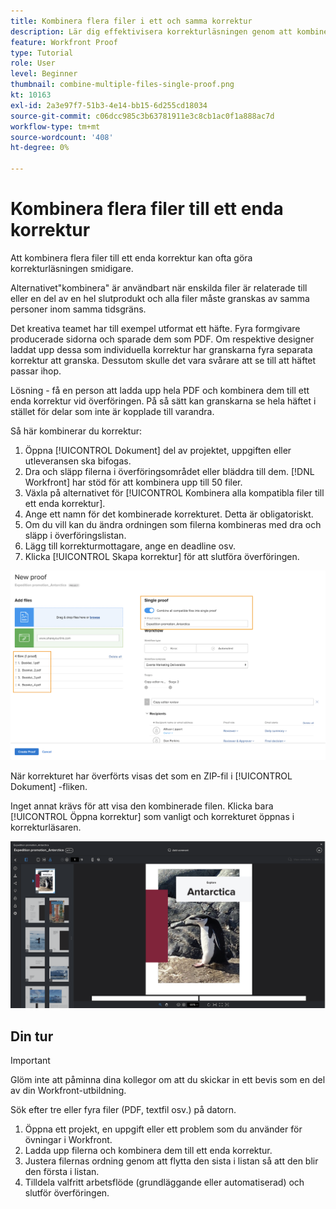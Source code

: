 ```yaml
---
title: Kombinera flera filer i ett och samma korrektur
description: Lär dig effektivisera korrekturläsningen genom att kombinera flera filer till ett enda korrektur i [!DNL  Workfront].
feature: Workfront Proof
type: Tutorial
role: User
level: Beginner
thumbnail: combine-multiple-files-single-proof.png
kt: 10163
exl-id: 2a3e97f7-51b3-4e14-bb15-6d255cd18034
source-git-commit: c06dcc985c3b63781911e3c8cb1ac0f1a888ac7d
workflow-type: tm+mt
source-wordcount: '408'
ht-degree: 0%

---
```


# Kombinera flera filer till ett enda korrektur

Att kombinera flera filer till ett enda korrektur kan ofta göra korrekturläsningen smidigare.

Alternativet&quot;kombinera&quot; är användbart när enskilda filer är relaterade till eller en del av en hel slutprodukt och alla filer måste granskas av samma personer inom samma tidsgräns.

Det kreativa teamet har till exempel utformat ett häfte. Fyra formgivare producerade sidorna och sparade dem som PDF. Om respektive designer laddat upp dessa som individuella korrektur har granskarna fyra separata korrektur att granska. Dessutom skulle det vara svårare att se till att häftet passar ihop.

Lösning - få en person att ladda upp hela PDF och kombinera dem till ett enda korrektur vid överföringen. På så sätt kan granskarna se hela häftet i stället för delar som inte är kopplade till varandra.

Så här kombinerar du korrektur:

1. Öppna [!UICONTROL Dokument] del av projektet, uppgiften eller utleveransen ska bifogas.
2. Dra och släpp filerna i överföringsområdet eller bläddra till dem. [!DNL Workfront] har stöd för att kombinera upp till 50 filer.
3. Växla på alternativet för [!UICONTROL Kombinera alla kompatibla filer till ett enda korrektur].
4. Ange ett namn för det kombinerade korrekturet. Detta är obligatoriskt.
5. Om du vill kan du ändra ordningen som filerna kombineras med dra och släpp i överföringslistan.
6. Lägg till korrekturmottagare, ange en deadline osv.
7. Klicka [!UICONTROL Skapa korrektur] för att slutföra överföringen.

![En bild av [!UICONTROL Nytt korrektur] fönster med den överförda fillistan och [!UICONTROL Enkelt provtryck] markerade avsnitt.](assets/combine-proofs.png)

När korrekturet har överförts visas det som en ZIP-fil i [!UICONTROL Dokument] -fliken.

Inget annat krävs för att visa den kombinerade filen. Klicka bara [!UICONTROL Öppna korrektur] som vanligt och korrekturet öppnas i korrekturläsaren.

![En bild av korrekturläsaren med ett flersidigt korrektur synligt.](assets/combine-proofs-2.png)

## Din tur

>[!IMPORTANT]
>
>Glöm inte att påminna dina kollegor om att du skickar in ett bevis som en del av din Workfront-utbildning.


Sök efter tre eller fyra filer (PDF, textfil osv.) på datorn.

1. Öppna ett projekt, en uppgift eller ett problem som du använder för övningar i Workfront.
1. Ladda upp filerna och kombinera dem till ett enda korrektur.
1. Justera filernas ordning genom att flytta den sista i listan så att den blir den första i listan.
1. Tilldela valfritt arbetsflöde (grundläggande eller automatiserad) och slutför överföringen.



<!--
##Learn more
* Create a multi-page proof
-->
